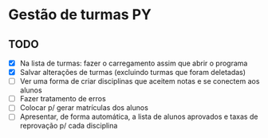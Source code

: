 # Gestão de turmas PY

## TODO

- [x] Na lista de turmas: fazer o carregamento assim que abrir o programa
- [x] Salvar alterações de turmas (excluindo turmas que foram deletadas)
- [ ] Ver uma forma de criar disciplinas que aceitem notas e se conectem aos alunos
- [ ] Fazer tratamento de erros
- [ ] Colocar p/ gerar matrículas dos alunos
- [ ] Apresentar, de forma automática, a lista de alunos aprovados e taxas de reprovação p/ cada disciplina
